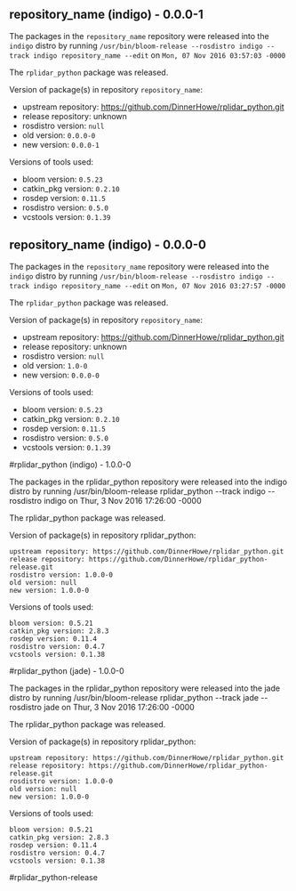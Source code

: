 ## repository_name (indigo) - 0.0.0-1

The packages in the `repository_name` repository were released into the `indigo` distro by running `/usr/bin/bloom-release --rosdistro indigo --track indigo repository_name --edit` on `Mon, 07 Nov 2016 03:57:03 -0000`

The `rplidar_python` package was released.

Version of package(s) in repository `repository_name`:

- upstream repository: https://github.com/DinnerHowe/rplidar_python.git
- release repository: unknown
- rosdistro version: `null`
- old version: `0.0.0-0`
- new version: `0.0.0-1`

Versions of tools used:

- bloom version: `0.5.23`
- catkin_pkg version: `0.2.10`
- rosdep version: `0.11.5`
- rosdistro version: `0.5.0`
- vcstools version: `0.1.39`


## repository_name (indigo) - 0.0.0-0

The packages in the `repository_name` repository were released into the `indigo` distro by running `/usr/bin/bloom-release --rosdistro indigo --track indigo repository_name --edit` on `Mon, 07 Nov 2016 03:27:57 -0000`

The `rplidar_python` package was released.

Version of package(s) in repository `repository_name`:

- upstream repository: https://github.com/DinnerHowe/rplidar_python.git
- release repository: unknown
- rosdistro version: `null`
- old version: `1.0-0`
- new version: `0.0.0-0`

Versions of tools used:

- bloom version: `0.5.23`
- catkin_pkg version: `0.2.10`
- rosdep version: `0.11.5`
- rosdistro version: `0.5.0`
- vcstools version: `0.1.39`


#rplidar_python (indigo) - 1.0.0-0

The packages in the rplidar_python repository were released into the indigo distro by running /usr/bin/bloom-release rplidar_python --track indigo --rosdistro indigo on Thur, 3 Nov 2016 17:26:00 -0000

The rplidar_python package was released.

Version of package(s) in repository rplidar_python:

    upstream repository: https://github.com/DinnerHowe/rplidar_python.git
    release repository: https://github.com/DinnerHowe/rplidar_python-release.git
    rosdistro version: 1.0.0-0
    old version: null
    new version: 1.0.0-0

Versions of tools used:

    bloom version: 0.5.21
    catkin_pkg version: 2.8.3
    rosdep version: 0.11.4
    rosdistro version: 0.4.7
    vcstools version: 0.1.38
    

#rplidar_python (jade) - 1.0.0-0

The packages in the rplidar_python repository were released into the jade distro by running /usr/bin/bloom-release rplidar_python --track jade --rosdistro jade on Thur, 3 Nov 2016 17:26:00 -0000

The rplidar_python package was released.

Version of package(s) in repository rplidar_python:

    upstream repository: https://github.com/DinnerHowe/rplidar_python.git
    release repository: https://github.com/DinnerHowe/rplidar_python-release.git
    rosdistro version: 1.0.0-0
    old version: null
    new version: 1.0.0-0

Versions of tools used:

    bloom version: 0.5.21
    catkin_pkg version: 2.8.3
    rosdep version: 0.11.4
    rosdistro version: 0.4.7
    vcstools version: 0.1.38


#rplidar_python-release
